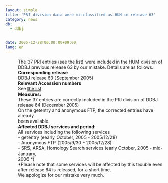 ```yaml
---
layout: simple
title: 'PRI division data were misclassified as HUM in release 63'
category: news
db:
  - ddbj


date: 2005-12-28T00:00:00+09:00
lang: en
---
```


<html>
<dd>The 37 PRI entries (see the list) were included in the HUM division of DDBJ previous release 63 by our mistake. Details are as follows.
<dd><b>Corresponding release</b><br> DDBJ release 63 (September 2005)
<dd><b>Relevant Accession numbers</b><br> See <a href="/files/pdf/051228-list.html">the list</a>
<dd><b>Measures:</b><br> These 37 entries are correctly included in the PRI division of DDBJ<br> release 64 (December 2005)<br> On the getentry and anonymous FTP, the corrected entries have already<br> been available.
<dd><b>Affected DDBJ services and period:</b><br> All services including the following services<br> - getentry (eearly October, 2005 - 2005/12/28)<br> - Anonymous FTP (2005/9/30 - 2005/12/28)<br> - SRS, ARSA, Homology Search services (early October, 2005 - mid-January,<br> 2006 *)<br> *Please note that some services will be affected by this trouble even<br> after release 64 is released, for a short time.<br> We apologize for our mistake very much.</dd>
</dd>
</dd>
</dd>
</dd>
</html>
